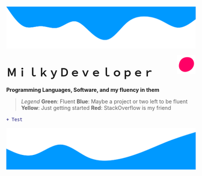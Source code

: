 ![Top waves](https://raw.githubusercontent.com/MilkyDeveloper/dump/main/wave-top.svg)

<img align="right" src="https://github.com/MilkyDeveloper/dump/raw/main/blob1.svg" width="50" height="50">

# ＭｉｌｋｙＤｅｖｅｌｏｐｅｒ

**Programming Languages, Software, and my fluency in them**
> *Legend*
> **Green**: Fluent
> **Blue**: Maybe a project or two left to be fluent
> **Yellow**: Just getting started
> **Red**: StackOverflow is my friend
```diff
+ Test
```

![Bottom waves](https://raw.githubusercontent.com/MilkyDeveloper/dump/main/wave-bottom.svg)
